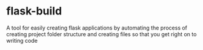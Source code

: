 # flask-build
A tool for easily creating flask applications by automating the process of creating project folder structure and creating files so that you get right on to writing code 
